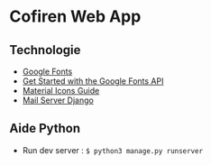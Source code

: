 # Cofiren Web App

## Technologie
* [Google Fonts](https://fonts.google.com/)
* [Get Started with the Google Fonts API](https://developers.google.com/fonts/docs/getting_started)
* [Material Icons Guide](http://google.github.io/material-design-icons/)
* [Mail Server Django](https://hellowebbooks.com/news/tutorial-setting-up-a-contact-form-with-django/)

## Aide Python
* Run dev server : `$ python3 manage.py runserver`
